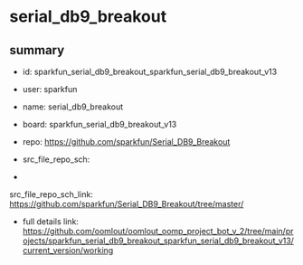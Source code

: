# serial_db9_breakout
 
## summary 
* id: sparkfun_serial_db9_breakout_sparkfun_serial_db9_breakout_v13
* user: sparkfun
* name: serial_db9_breakout
* board: sparkfun_serial_db9_breakout_v13
* repo: https://github.com/sparkfun/Serial_DB9_Breakout



* src_file_repo_sch: 
*
 src_file_repo_sch_link: https://github.com/sparkfun/Serial_DB9_Breakout/tree/master/
* full details link: https://github.com/oomlout/oomlout_oomp_project_bot_v_2/tree/main/projects/sparkfun_serial_db9_breakout_sparkfun_serial_db9_breakout_v13/current_version/working  






